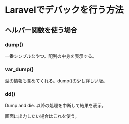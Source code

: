 # Laravelでデバックを行う方法



## ヘルパー関数を使う場合



### dump()

一番シンプルなやつ。配列の中身を表示する。



### var_dump()

型の情報も含めてくれる。dump()の少し詳しい版。



### dd()

Dump and die. 以降の処理を中断して結果を表示。

画面に出力したい場合はこれを使う。

